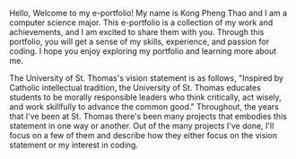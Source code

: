 <!-- - 👋 Hi, I’m @kpthao
- 👀 I’m interested in ...
- 🌱 I’m currently learning ...
- 💞️ I’m looking to collaborate on ...
- 📫 How to reach me ... -->

<!---
kpthao/kpthao is a ✨ special ✨ repository because its `README.md` (this file) appears on your GitHub profile.
You can click the Preview link to take a look at your changes.
--->
Hello, 
  Welcome to my e-portfolio! My name is Kong Pheng Thao and I am a computer science major. This e-portfolio is a collection of my work and 
  achievements, and I am excited to share them with you. Through this portfolio, you will get a sense of my skills, experience, and passion 
  for coding. I hope you enjoy exploring my portfolio and learning more about me.
  
  The University of St. Thomas's vision statement is as follows, "Inspired by Catholic intellectual tradition, the University of St. Thomas 
  educates students to be morally responsible leaders who think critically, act wisely, and work skillfully to advance the common good." Throughout, the
  years that I've been at St. Thomas there's been many projects that embodies this statement in one way or another. Out of the many projects I've done, 
  I'll focus on a few of them and describe how they either focus on the vision statement or my interest in coding.
  
  
